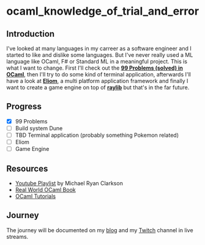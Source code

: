 # ocaml_knowledge_of_trial_and_error

## Introduction

I've looked at many languages in my carreer as a software engineer and I started
to like and dislike some languages. But I've never really used a ML language
like OCaml, F# or Standard ML in a meaningful project. This is what I want to
change. First I'll check out the [**99 Problems (solved) in
OCaml**](https://v2.ocaml.org/learn/tutorials/99problems.html), then I'll try to
do some kind of terminal application, afterwards I'll have a look at
[**Eliom**](https://ocsigen.org/eliom/latest/manual/overview), a multi platform
application framework and finally I want to create a game engine on top of
[**raylib**](https://www.raylib.com/) but that's in the far future. 

## Progress

- [x] 99 Problems
- [ ] Build system Dune
- [ ] TBD Terminal application (probably something Pokemon related)
- [ ] Eliom
- [ ] Game Engine

## Resources

- [Youtube Playlist](https://www.youtube.com/watch?v=MUcka_SvhLw&list=PLre5AT9JnKShBOPeuiD9b-I4XROIJhkIU) by Michael Ryan Clarkson
- [Real World OCaml Book](https://dev.realworldocaml.org/toc.html)
- [OCaml Tutorials](https://v2.ocaml.org/learn/tutorials/)

## Journey

The journey will be documented on my [blog](https://ecsodikas.eu) and my
[Twitch](https://twitch.tv/ecsodikas) channel in live streams.
